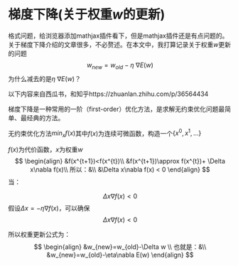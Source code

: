 # 梯度下降(关于权重$w$的更新)

格式问题，给浏览器添加mathjax插件看下，但是mathjax插件还是有点问题的。
关于梯度下降介绍的文章很多，不必赘述。在本文中，我打算记录关于权重$w​$更新的问题
$$
w_{new} = w_{old} - \eta \ \nabla E(w)
$$
为什么减去的是$\eta \ \nabla E(w)​$？

以下内容来自西瓜书，和知乎https://zhuanlan.zhihu.com/p/36564434

梯度下降是一种常用的一阶（first-order）优化方法，是求解无约束优化问题最简单、最经典的方法。

无约束优化方法$min_xf(x)$其中$f(x)$为连续可微函数，构造一个$\{x^0,x^1,...\}$

$f(x)​$为代价函数，$x​$为权重$w​$
$$
\begin{align}
&f(x^{t+1})<f(x^{t})\\
&f(x^{t+1})\approx f(x^{t})+ \Delta x\nabla f(x)\\
所以：&\\
&\Delta x\nabla f(x) < 0
\end{align}
$$
当：

$$\Delta x\nabla f(x) < 0​$$假设$\Delta x = -\eta\nabla f(x)​$，可以确保$$\Delta x\nabla f(x) < 0​$$

所以权重更新公式为：
$$
\begin{align}
&w_{new}=w_{old}-\Delta w \\
也就是：&\\
&w_{new}=w_{old}-\eta\nabla E(w)
\end{align}
$$




